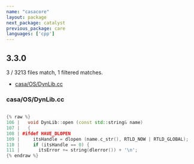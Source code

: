 ```yaml
---
name: "casacore"
layout: package
next_package: catalyst
previous_package: care
languages: ['cpp']
---
```

## 3.3.0
3 / 3213 files match, 1 filtered matches.

 - [casa/OS/DynLib.cc](#casaosdynlibcc)

### casa/OS/DynLib.cc

```cpp

{% raw %}
106 |   void DynLib::open (const std::string& name)
107 |   {
108 | #ifdef HAVE_DLOPEN
109 |     itsHandle = dlopen (name.c_str(), RTLD_NOW | RTLD_GLOBAL);
110 |     if (itsHandle == 0) {
111 |       itsError += string(dlerror()) + '\n';
{% endraw %}

```
